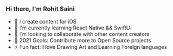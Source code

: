 ### Hi there, I'm Rohit Saini

- 🔭 I create content for iOS
- 🌱 I’m currently learning React Native && SwiftUI
- 👯 I’m looking to collaborate with other content creators
- 🥅 2021 Goals: Contribute more to Open Source projects
- ⚡ Fun fact: I love Drawing Art and Learning Foreign languages





